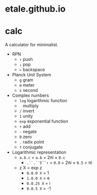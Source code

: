 etale.github.io
===============

# calc

A calculator for minimalist.

+ RPN
  + `↑` push
  + `↓` pop
  + `←` backspace
+ Planck Unit System
  + `g` gram
  + `m` meter
  + `s` second
+ Complex numbers
  + `log` logarithmic function
  + ` ` multiply
  + `/` invert
  + `1` unity
  + `exp` exponential function
  + `+` add
  + `-` negate
  + `0` zero
  + `.` radix point
  + `†` conjugate
+ Logarithmic representation
  + `a.b.c` = `a.b` + 2πi × `0.c`
    + `.``.``5``↑` = `0.0` + 2πi × `0.5` = πi
  + z X = exp z
    + `0.0.0 X` = 1
    + `1.0.0 X` = e
    + `0.0.25 X` = i
    + `0.0.5 X` = -1
